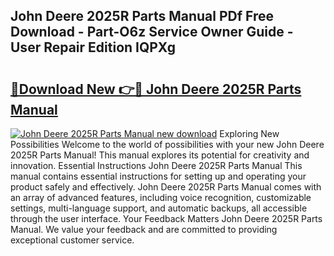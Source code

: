 ## John Deere 2025R Parts Manual PDf Free Download - Part-O6z Service Owner Guide - User Repair Edition IQPXg

# <h2><a href="http://bc89479.oget.top/?id=John+Deere+2025R+Parts+Manual">🔗Download New 👉🔴 John Deere 2025R Parts Manual</a></h2>

[![John Deere 2025R Parts Manual new download](https://i.imgur.com/5g1atiW.png)](http://bc89479.oget.top/?id=John+Deere+2025R+Parts+Manual)
Exploring New Possibilities Welcome to the world of possibilities with your new John Deere 2025R Parts Manual! This manual explores its potential for creativity and innovation. Essential Instructions John Deere 2025R Parts Manual This manual contains essential instructions for setting up and operating your product safely and effectively. John Deere 2025R Parts Manual comes with an array of advanced features, including voice recognition, customizable settings, multi-language support, and automatic backups, all accessible through the user interface. Your Feedback Matters John Deere 2025R Parts Manual. We value your feedback and are committed to providing exceptional customer service.
